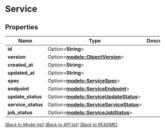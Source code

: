 # Service

## Properties

Name | Type | Description | Notes
------------ | ------------- | ------------- | -------------
**id** | Option<**String**> |  | [optional]
**version** | Option<[**models::ObjectVersion**](ObjectVersion.md)> |  | [optional]
**created_at** | Option<**String**> |  | [optional]
**updated_at** | Option<**String**> |  | [optional]
**spec** | Option<[**models::ServiceSpec**](ServiceSpec.md)> |  | [optional]
**endpoint** | Option<[**models::ServiceEndpoint**](Service_Endpoint.md)> |  | [optional]
**update_status** | Option<[**models::ServiceUpdateStatus**](Service_UpdateStatus.md)> |  | [optional]
**service_status** | Option<[**models::ServiceServiceStatus**](Service_ServiceStatus.md)> |  | [optional]
**job_status** | Option<[**models::ServiceJobStatus**](Service_JobStatus.md)> |  | [optional]

[[Back to Model list]](../README.md#documentation-for-models) [[Back to API list]](../README.md#documentation-for-api-endpoints) [[Back to README]](../README.md)


